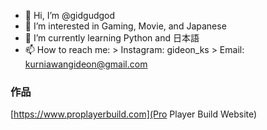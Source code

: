 - 👋 Hi, I’m @gidgudgod
- 👀 I’m interested in Gaming, Movie, and Japanese
- 🌱 I’m currently learning Python and 日本語
- 📫 How to reach me:
      > Instagram: gideon_ks
      > Email: kurniawangideon@gmail.com

### 作品
[https://www.proplayerbuild.com](Pro Player Build Website)

<!---
gidgudgod/gidgudgod is a ✨ special ✨ repository because its `README.md` (this file) appears on your GitHub profile.
You can click the Preview link to take a look at your changes.
--->
